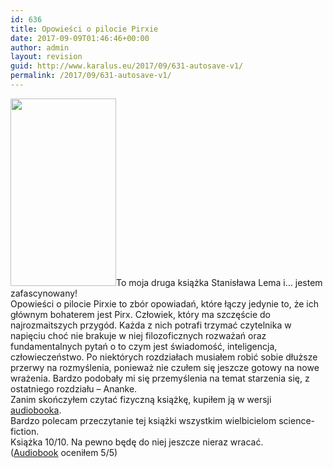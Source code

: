 ```yaml
---
id: 636
title: Opowieści o pilocie Pirxie
date: 2017-09-09T01:46:46+00:00
author: admin
layout: revision
guid: http://www.karalus.eu/2017/09/631-autosave-v1/
permalink: /2017/09/631-autosave-v1/
---
```

[<img class="alignleft wp-image-635 size-medium" src="https://i2.wp.com/www.karalus.eu/wp-content/uploads/2017/08/opowiesci_o_pilocie_pirxie.jpg?resize=169%2C300" alt="" width="169" height="300" srcset="https://i2.wp.com/www.karalus.eu/wp-content/uploads/2017/08/opowiesci_o_pilocie_pirxie.jpg?resize=169%2C300 169w, https://i2.wp.com/www.karalus.eu/wp-content/uploads/2017/08/opowiesci_o_pilocie_pirxie.jpg?resize=576%2C1024 576w, https://i2.wp.com/www.karalus.eu/wp-content/uploads/2017/08/opowiesci_o_pilocie_pirxie.jpg?w=639 639w" sizes="(max-width: 169px) 100vw, 169px" data-recalc-dims="1" />](https://i2.wp.com/www.karalus.eu/wp-content/uploads/2017/08/opowiesci_o_pilocie_pirxie.jpg)To moja druga książka Stanisława Lema i&#8230; jestem zafascynowany!  
Opowieści o pilocie Pirxie to zbór opowiadań, które łączy jedynie to, że ich głównym bohaterem jest Pirx. Człowiek, który ma szczęście do najrozmaitszych przygód. Każda z nich potrafi trzymać czytelnika w napięciu&nbsp;choć nie brakuje w niej filozoficznych rozważań oraz fundamentalnych pytań o to czym jest świadomość, inteligencja, człowieczeństwo. Po niektórych rozdziałach musiałem robić sobie dłuższe przerwy na rozmyślenia, ponieważ nie czułem się jeszcze gotowy na nowe wrażenia. Bardzo podobały mi się przemyślenia na temat starzenia się, z ostatniego rozdziału &#8211; Ananke.  
Zanim skończyłem czytać fizyczną książkę, kupiłem ją w wersji [audiobooka](http://audioteka.com/pl/audiobook/opowiesci-o-pilocie-pirxie-lem).&nbsp;  
Bardzo polecam przeczytanie tej książki wszystkim wielbicielom science-fiction.  
Książka 10/10. Na pewno będę do niej jeszcze nieraz wracać.  
([Audiobook](http://audioteka.com/pl/audiobook/opowiesci-o-pilocie-pirxie-lem) oceniłem 5/5)